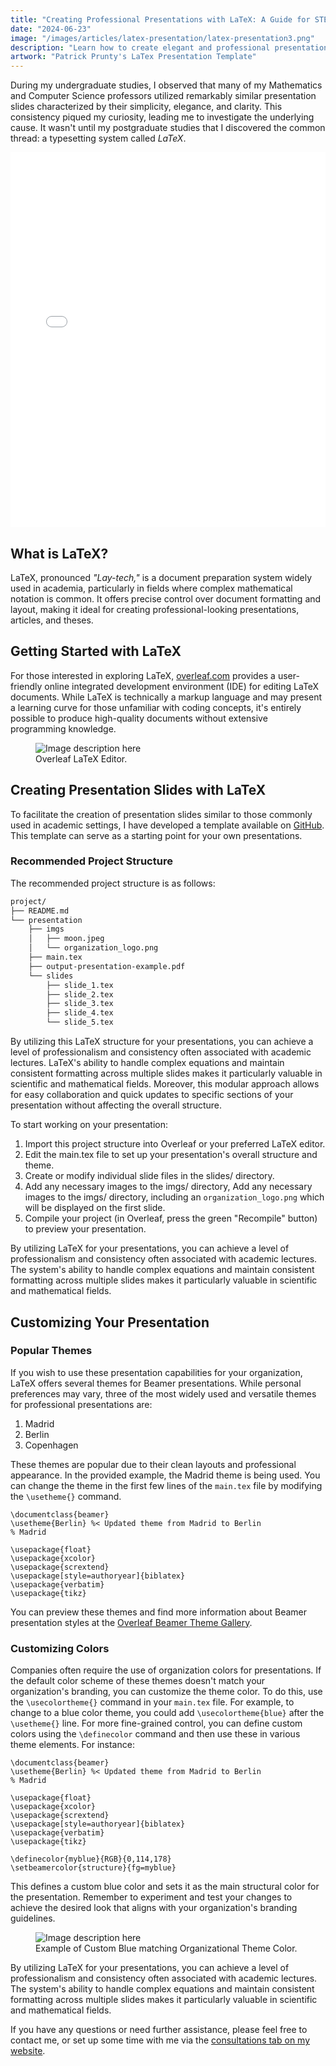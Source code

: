 ```yaml
---
title: "Creating Professional Presentations with LaTeX: A Guide for STEM Professionals"
date: "2024-06-23"
image: "/images/articles/latex-presentation/latex-presentation3.png"
description: "Learn how to create elegant and professional presentation slides using LaTeX."
artwork: "Patrick Prunty's LaTex Presentation Template"
---
```


During my undergraduate studies, I observed that many of my Mathematics and Computer Science professors utilized
remarkably
similar presentation slides characterized by their simplicity, elegance, and clarity. This consistency piqued my
curiosity, leading me to investigate the underlying cause. It wasn't until my postgraduate studies that I discovered
the
common thread: a typesetting system called _LaTeX_.

<style>
  @media only screen and (max-width: 600px) {
    .pdf-embed {
      display: none;
    }
    .pdf-link {
      display: block;
    }
  }
  @media only screen and (min-width: 601px) {
    .pdf-embed {
      display: block;
    }
    .pdf-link {
      display: none;
    }
  }
</style>

<div class="pdf-embed">
  <embed src="/pdfs/presentation2.pdf" width="100%" height="600px" />
</div>

<div class="pdf-link">
  <a href="/pdfs/presentation2.pdf" target="_blank">View an example presentation PDF using LaTex.</a>
</div>

[//]: # (Whether we like it or not, in both industry and academia, some people will only sit up straight and pay attention when)

[//]: # (presented with visually)

[//]: # (appealing slides. This guide will walk you through how to create professional-quality slides using LaTeX, enabling you to)

[//]: # (captivate your audience and effectively communicate your message.)

## What is LaTeX?

LaTeX, pronounced _"Lay-tech,"_ is a document preparation system widely used in academia, particularly in
fields where complex mathematical notation is common. It offers precise control over document formatting and layout,
making it ideal for creating professional-looking presentations, articles, and theses.

## Getting Started with LaTeX

For those interested in exploring LaTeX, [overleaf.com](https://www.overleaf.com/) provides a user-friendly online
integrated development environment (IDE) for editing LaTeX documents. While LaTeX is technically a markup language and
may present a learning curve for those unfamiliar with coding concepts, it's entirely possible to produce high-quality
documents without extensive programming knowledge.

<figure>
  <img src="https://patrickprunty.com/images/articles/latex-presentation/overleaf-editor.png" alt="Image description here">
  <figcaption>Overleaf LaTeX Editor.</figcaption>
</figure>

## Creating Presentation Slides with LaTeX

To facilitate the creation of presentation slides similar to those commonly used in academic settings, I have developed
a template available on [GitHub](https://github.com/pprunty/LaTeX-presentation-template). This template can serve as a
starting point for your own presentations.

### Recommended Project Structure

The recommended project structure is as follows:

```bash
project/
├── README.md
└── presentation
    ├── imgs
    │   ├── moon.jpeg
    │   └── organization_logo.png
    ├── main.tex
    ├── output-presentation-example.pdf
    └── slides
        ├── slide_1.tex
        ├── slide_2.tex
        ├── slide_3.tex
        ├── slide_4.tex
        └── slide_5.tex
```

By utilizing this LaTeX structure for your presentations, you can achieve a level of professionalism and consistency
often associated with academic lectures. LaTeX's ability to handle complex equations and maintain consistent formatting
across multiple slides makes it particularly valuable in scientific and mathematical fields. Moreover, this modular
approach allows for easy collaboration and quick updates to specific sections of your presentation without affecting the
overall structure.

To start working on your presentation:

1. Import this project structure into Overleaf or your preferred LaTeX editor.
2. Edit the main.tex file to set up your presentation's overall structure and theme.
3. Create or modify individual slide files in the slides/ directory.
4. Add any necessary images to the imgs/ directory, Add any necessary images to the imgs/ directory, including
   an `organization_logo.png` which will be displayed on the first slide.
5. Compile your project (in Overleaf, press the green "Recompile" button) to preview your presentation.

By utilizing LaTeX for your presentations, you can achieve a level of professionalism and consistency often associated
with academic lectures. The system's ability to handle complex equations and maintain consistent formatting across
multiple slides makes it particularly valuable in scientific and mathematical fields.

## Customizing Your Presentation

### Popular Themes

If you wish to use these presentation capabilities for your organization, LaTeX offers several themes for Beamer
presentations. While personal preferences may vary, three of the most widely used and versatile themes for professional
presentations are:

1. Madrid
2. Berlin
3. Copenhagen

These themes are popular due to their clean layouts and professional appearance. In the provided example, the Madrid
theme is being used. You can change the theme in the first few lines of the `main.tex` file by modifying
the `\usetheme{}`
command.

```typeset
\documentclass{beamer}
\usetheme{Berlin} %< Updated theme from Madrid to Berlin
% Madrid

\usepackage{float}
\usepackage{xcolor}
\usepackage{scrextend}
\usepackage[style=authoryear]{biblatex}
\usepackage{verbatim}
\usepackage{tikz}
```

You can preview these themes and find more information about Beamer presentation styles at
the [Overleaf Beamer Theme Gallery](https://www.overleaf.com/gallery/tagged/beamer).

### Customizing Colors

Companies often require the use of organization colors for presentations. If the default color scheme of these themes
doesn't match your organization's branding, you can customize the theme color. To do this, use the `\usecolortheme{}`
command in your `main.tex` file. For example, to change to a blue color theme, you could add `\usecolortheme{blue}`
after
the `\usetheme{}` line. For more fine-grained control, you can define custom colors using the `\definecolor` command and
then use these in various theme elements. For instance:

```typeset
\documentclass{beamer}
\usetheme{Berlin} %< Updated theme from Madrid to Berlin
% Madrid

\usepackage{float}
\usepackage{xcolor}
\usepackage{scrextend}
\usepackage[style=authoryear]{biblatex}
\usepackage{verbatim}
\usepackage{tikz}

\definecolor{myblue}{RGB}{0,114,178}
\setbeamercolor{structure}{fg=myblue}
```

This defines a custom blue color and sets it as the main structural color for the presentation. Remember to experiment
and test your changes to achieve the desired look that aligns with your organization's branding guidelines.

<figure>
  <img src="https://patrickprunty.com/images/articles/latex-presentation/latex-custom-blue.png" alt="Image description here">
  <figcaption>Example of Custom Blue matching Organizational Theme Color.</figcaption>
</figure>

By utilizing LaTeX for your presentations, you can achieve a level of professionalism and consistency often associated
with academic lectures. The system's ability to handle complex equations and maintain consistent formatting across
multiple slides makes it particularly valuable in scientific and mathematical fields.

If you have any questions or need further assistance, please feel free to contact me, or set up some time with me via
the [consultations tab on my website](https://calendly.com/jigsawpresents).
